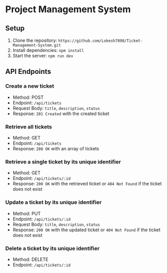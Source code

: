 # Project Management System

## Setup

1. Clone the repository: `https://github.com/Lokesh7898/Ticket-Management-System.git`
2. Install dependencies: `npm install`
3. Start the server: `npm run dev`

## API Endpoints

### Create a new ticket

* Method: POST
* Endpoint: `/api/tickets`
* Request Body: `title`, `description`, `status`
* Response: `201 Created` with the created ticket

### Retrieve all tickets

* Method: GET
* Endpoint: `/api/tickets`
* Response: `200 OK` with an array of tickets

### Retrieve a single ticket by its unique identifier

* Method: GET
* Endpoint: `/api/tickets/:id`
* Response: `200 OK` with the retrieved ticket or `404 Not Found` if the ticket does not exist

### Update a ticket by its unique identifier

* Method: PUT
* Endpoint: `/api/tickets/:id`
* Request Body: `title`, `description`, `status`
* Response: `200 OK` with the updated ticket or `404 Not Found` if the ticket does not exist

### Delete a ticket by its unique identifier

* Method: DELETE
* Endpoint: `/api/tickets/:id`
